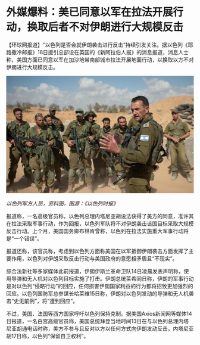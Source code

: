 # 外媒爆料：美已同意以军在拉法开展行动，换取后者不对伊朗进行大规模反击

【环球网报道】“以色列是否会就伊朗袭击进行反击”持续引发关注。据以色列《耶路撒冷邮报》18日援引总部设在英国的《新阿拉伯人报》的消息报道，消息人士称，美国方面已同意以军在加沙地带南部城市拉法开展地面行动，以换取以方不对伊朗进行大规模反击。

![e97d0c56e57ccd558cf39798b3de99ae.jpg](https://raw.githubusercontent.com/qqhsx/qqnews_image/main/2024/04/18/外媒爆料：美已同意以军在拉法开展行动，换取后者不对伊朗进行大规模反击/e97d0c56e57ccd558cf39798b3de99ae.jpg)

 _以色列军方人员，资料图，图源：《以色列时报》_

报道称，一名高级官员称，以色列总理内塔尼亚胡设法获得了美方的同意，准许其在拉法采取军事行动，作为回报，以色列军队将不对伊朗袭击该国目标采取大规模反击行动。上个月，美国国务卿布林肯曾称，以色列在拉法实施重大军事行动将是“一个错误”。

报道还称，该官员称，考虑到以色列方面称美国在以军抵御伊朗袭击方面发挥了主要作用，以色列对伊朗采取反击行动与美国政府的意愿相矛盾且“不现实”。

综合法新社等多家媒体此前报道，伊朗伊斯兰革命卫队14日凌晨发表声明称，使用导弹和无人机对以色列目标实施了打击。伊朗总统莱希同日称，伊朗的军事行动是对以色列“侵略行动”的回应，任何损害伊朗国家利益的行为都将招致更加强烈的回应。以色列国防军总参谋长哈莱维15日称，伊朗对以色列发动的导弹和无人机袭击“史无前例”，将“遭到回应”。

不过，美国、法国等西方国家呼吁以色列保持克制。据美国Axios新闻网等媒体14日报道，一名白宫高级官员称，美国总统拜登当地时间13日在与以色列总理内塔尼亚胡通电话时称，美方不参与且反对以方以任何方式向伊朗发动反击。内塔尼亚胡17日称，以色列“保留自卫权利”。

